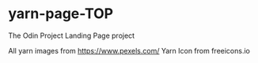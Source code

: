 # yarn-page-TOP
The Odin Project Landing Page project

All yarn images from https://www.pexels.com/
Yarn Icon from freeicons.io
